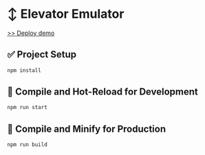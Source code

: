 # :arrow_up_down: Elevator Emulator

[>> Deploy demo](https://nsalms.github.io/elevator-emulator/)


## :white_check_mark: Project Setup

```sh
npm install
```

## :roller_coaster: Compile and Hot-Reload for Development

```sh
npm run start
```

## :checkered_flag: Compile and Minify for Production

```sh
npm run build
```